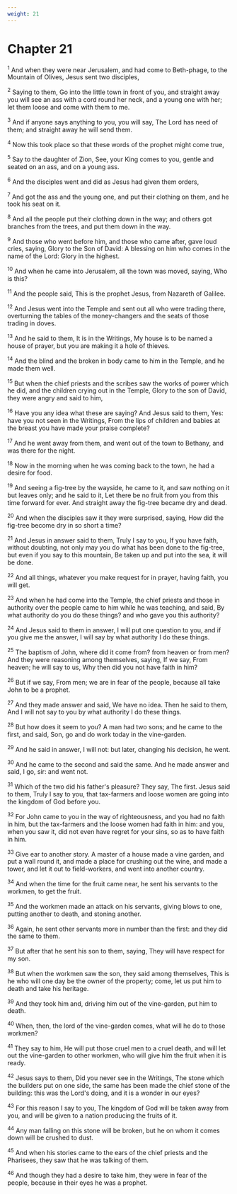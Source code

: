 ```yaml
---
weight: 21
---
```


# Chapter 21

<sup>1</sup> And when they were near Jerusalem, and had come to Beth-phage, to the Mountain of Olives, Jesus sent two disciples, 

<sup>2</sup> Saying to them, Go into the little town in front of you, and straight away you will see an ass with a cord round her neck, and a young one with her; let them loose and come with them to me. 

<sup>3</sup> And if anyone says anything to you, you will say, The Lord has need of them; and straight away he will send them. 

<sup>4</sup> Now this took place so that these words of the prophet might come true, 

<sup>5</sup> Say to the daughter of Zion, See, your King comes to you, gentle and seated on an ass, and on a young ass. 

<sup>6</sup> And the disciples went and did as Jesus had given them orders, 

<sup>7</sup> And got the ass and the young one, and put their clothing on them, and he took his seat on it. 

<sup>8</sup> And all the people put their clothing down in the way; and others got branches from the trees, and put them down in the way. 

<sup>9</sup> And those who went before him, and those who came after, gave loud cries, saying, Glory to the Son of David: A blessing on him who comes in the name of the Lord: Glory in the highest. 

<sup>10</sup> And when he came into Jerusalem, all the town was moved, saying, Who is this? 

<sup>11</sup> And the people said, This is the prophet Jesus, from Nazareth of Galilee. 

<sup>12</sup> And Jesus went into the Temple and sent out all who were trading there, overturning the tables of the money-changers and the seats of those trading in doves. 

<sup>13</sup> And he said to them, It is in the Writings, My house is to be named a house of prayer, but you are making it a hole of thieves. 

<sup>14</sup> And the blind and the broken in body came to him in the Temple, and he made them well. 

<sup>15</sup> But when the chief priests and the scribes saw the works of power which he did, and the children crying out in the Temple, Glory to the son of David, they were angry and said to him, 

<sup>16</sup> Have you any idea what these are saying? And Jesus said to them, Yes: have you not seen in the Writings, From the lips of children and babies at the breast you have made your praise complete? 

<sup>17</sup> And he went away from them, and went out of the town to Bethany, and was there for the night. 

<sup>18</sup> Now in the morning when he was coming back to the town, he had a desire for food. 

<sup>19</sup> And seeing a fig-tree by the wayside, he came to it, and saw nothing on it but leaves only; and he said to it, Let there be no fruit from you from this time forward for ever. And straight away the fig-tree became dry and dead. 

<sup>20</sup> And when the disciples saw it they were surprised, saying, How did the fig-tree become dry in so short a time? 

<sup>21</sup> And Jesus in answer said to them, Truly I say to you, If you have faith, without doubting, not only may you do what has been done to the fig-tree, but even if you say to this mountain, Be taken up and put into the sea, it will be done. 

<sup>22</sup> And all things, whatever you make request for in prayer, having faith, you will get. 

<sup>23</sup> And when he had come into the Temple, the chief priests and those in authority over the people came to him while he was teaching, and said, By what authority do you do these things? and who gave you this authority? 

<sup>24</sup> And Jesus said to them in answer, I will put one question to you, and if you give me the answer, I will say by what authority I do these things. 

<sup>25</sup> The baptism of John, where did it come from? from heaven or from men? And they were reasoning among themselves, saying, If we say, From heaven; he will say to us, Why then did you not have faith in him? 

<sup>26</sup> But if we say, From men; we are in fear of the people, because all take John to be a prophet. 

<sup>27</sup> And they made answer and said, We have no idea. Then he said to them, And I will not say to you by what authority I do these things. 

<sup>28</sup> But how does it seem to you? A man had two sons; and he came to the first, and said, Son, go and do work today in the vine-garden. 

<sup>29</sup> And he said in answer, I will not: but later, changing his decision, he went. 

<sup>30</sup> And he came to the second and said the same. And he made answer and said, I go, sir: and went not. 

<sup>31</sup> Which of the two did his father's pleasure? They say, The first. Jesus said to them, Truly I say to you, that tax-farmers and loose women are going into the kingdom of God before you. 

<sup>32</sup> For John came to you in the way of righteousness, and you had no faith in him, but the tax-farmers and the loose women had faith in him: and you, when you saw it, did not even have regret for your sins, so as to have faith in him. 

<sup>33</sup> Give ear to another story. A master of a house made a vine garden, and put a wall round it, and made a place for crushing out the wine, and made a tower, and let it out to field-workers, and went into another country. 

<sup>34</sup> And when the time for the fruit came near, he sent his servants to the workmen, to get the fruit. 

<sup>35</sup> And the workmen made an attack on his servants, giving blows to one, putting another to death, and stoning another. 

<sup>36</sup> Again, he sent other servants more in number than the first: and they did the same to them. 

<sup>37</sup> But after that he sent his son to them, saying, They will have respect for my son. 

<sup>38</sup> But when the workmen saw the son, they said among themselves, This is he who will one day be the owner of the property; come, let us put him to death and take his heritage. 

<sup>39</sup> And they took him and, driving him out of the vine-garden, put him to death. 

<sup>40</sup> When, then, the lord of the vine-garden comes, what will he do to those workmen? 

<sup>41</sup> They say to him, He will put those cruel men to a cruel death, and will let out the vine-garden to other workmen, who will give him the fruit when it is ready. 

<sup>42</sup> Jesus says to them, Did you never see in the Writings, The stone which the builders put on one side, the same has been made the chief stone of the building: this was the Lord's doing, and it is a wonder in our eyes? 

<sup>43</sup> For this reason I say to you, The kingdom of God will be taken away from you, and will be given to a nation producing the fruits of it. 

<sup>44</sup> Any man falling on this stone will be broken, but he on whom it comes down will be crushed to dust. 

<sup>45</sup> And when his stories came to the ears of the chief priests and the Pharisees, they saw that he was talking of them. 

<sup>46</sup> And though they had a desire to take him, they were in fear of the people, because in their eyes he was a prophet. 


